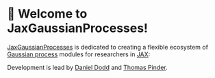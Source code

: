 # 👋 Welcome to JaxGaussianProcesses!

[JaxGaussianProcesses](https://jaxgaussianprocesses.com) is dedicated to creating a flexible ecosystem of [Gaussian process](https://en.wikipedia.org/wiki/Gaussian_process) modules for researchers in [JAX](https://github.com/google/jax):

Development is lead by [Daniel Dodd](https://github.com/Daniel-Dodd) and [Thomas Pinder](https://github.com/thomaspinder).
